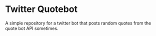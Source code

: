# Twitter Quotebot
A simple repository for a twitter bot that posts random quotes from the quote bot API sometimes.
